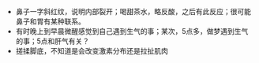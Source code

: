 - 鼻子一字斜红纹，说明内部裂开；喝甜茶水，略反酸，之后有此反应；很可能鼻子和胃有某种联系。
- 有时晚上到早晨微醒感觉到自己遇到生气的事；某次，5点多，做梦遇到生气的事；5点和肝气有关？
- 搓揉脚底，不知道是会改变激素分布还是拉扯肌肉
